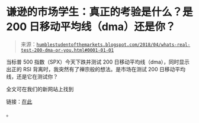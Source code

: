 <!--yml

分类：未分类

日期：2024-05-18 02:42:59

-->

# 谦逊的市场学生：真正的考验是什么？是 200 日移动平均线（dma）还是你？

> 来源：[`humblestudentofthemarkets.blogspot.com/2018/04/whats-real-test-200-dma-or-you.html#0001-01-01`](https://humblestudentofthemarkets.blogspot.com/2018/04/whats-real-test-200-dma-or-you.html#0001-01-01)

当标普 500 指数（SPX）今天下跌并测试 200 日移动平均线（dma），同时显示出正的 RSI 背离时，我突然有了禅宗般的想法。是市场在测试 200 日移动平均线，还是它在测试你？

全文可在我们的新网站上找到

链接：[在此](https://humblestudentofthemarkets.com/2018/04/02/whats-the-real-test-the-200-dma-or-you/)

。
